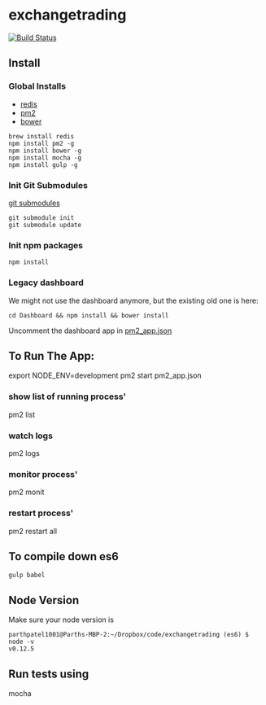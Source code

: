 # exchangetrading

[![Build Status](http://jenkins.tpitech.io/jenkins/buildStatus/icon?job=exchangetrading-build)](http://jenkins.tpitech.io/jenkins/job/exchangetrading-build/)

## Install

### Global Installs
- [redis](http://redis.io)
- [pm2](https://github.com/Unitech/pm2)
- [bower](http://bower.io)
```
brew install redis
npm install pm2 -g
npm install bower -g
npm install mocha -g
npm install gulp -g
```

### Init Git Submodules
[git submodules](https://git-scm.com/book/en/v2/Git-Tools-Submodules#Cloning-a-Project-with-Submodules)
```
git submodule init
git submodule update
```

### Init npm packages
```
npm install
```

### Legacy dashboard
We might not use the dashboard anymore, but the existing old one is here:
```
cd Dashboard && npm install && bower install
```
Uncomment the dashboard app in [pm2_app.json](https://github.com/parthpatel1001/exchangetrading/blob/master/pm2_app.json)

## To Run The App:
export NODE_ENV=development
pm2 start pm2_app.json

### show list of running process'
pm2 list

### watch logs
pm2 logs

### monitor process'
pm2 monit

### restart process'
pm2 restart all

## To compile down es6
`gulp babel`

## Node Version

Make sure your node version is
```
parthpatel1001@Parths-MBP-2:~/Dropbox/code/exchangetrading (es6) $ node -v
v0.12.5
```

## Run tests using
mocha
